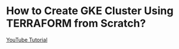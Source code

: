 # How to Create GKE Cluster Using TERRAFORM from Scratch?

[YouTube Tutorial](https://youtu.be/gwmdboC-BtE)
